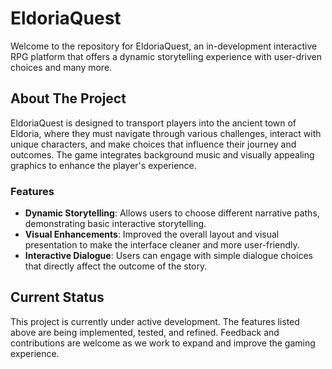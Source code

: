 # EldoriaQuest

Welcome to the repository for EldoriaQuest, an in-development interactive RPG platform that offers a dynamic storytelling experience with user-driven choices and many more.

## About The Project

EldoriaQuest is designed to transport players into the ancient town of Eldoria, where they must navigate through various challenges, interact with unique characters, and make choices that influence their journey and outcomes. The game integrates background music and visually appealing graphics to enhance the player's experience.

### Features

- **Dynamic Storytelling**: Allows users to choose different narrative paths, demonstrating basic interactive storytelling.
- **Visual Enhancements**: Improved the overall layout and visual presentation to make the interface cleaner and more user-friendly.
- **Interactive Dialogue**: Users can engage with simple dialogue choices that directly affect the outcome of the story.

## Current Status

This project is currently under active development. The features listed above are being implemented, tested, and refined. Feedback and contributions are welcome as we work to expand and improve the gaming experience.
